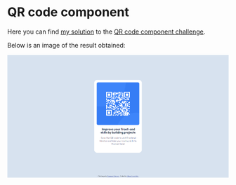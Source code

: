 # QR code component

Here you can find [my solution](https://azrmicael.github.io/frontend-mentor/qr-code-component-main/index.html) to the [QR code component challenge](https://www.frontendmentor.io/challenges/qr-code-component-iux_sIO_H).

Below is an image of the result obtained:

![Design preview for the QR code component coding challenge](./design/developed-desktop-design.png)
